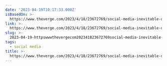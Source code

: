 ```yaml
---
date: '2023-04-19T10:17:33.000Z'
isBasedOn: >-
  https://www.theverge.com/2023/4/18/23672769/social-media-inevitable-death-monetization-growth-hacks
link: >-
  https://www.theverge.com/2023/4/18/23672769/social-media-inevitable-death-monetization-growth-hacks
slug: >-
  2023-04-19-httpswwwthevergecom202341823672769social-media-inevitable-death-monetization-growth-hacks
tags:
  - social media
title: >-
  https://www.theverge.com/2023/4/18/23672769/social-media-inevitable-death-monetization-growth-hacks
---
```


